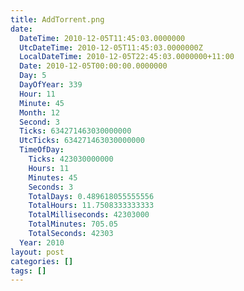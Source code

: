 ```yaml
---
title: AddTorrent.png
date:
  DateTime: 2010-12-05T11:45:03.0000000
  UtcDateTime: 2010-12-05T11:45:03.0000000Z
  LocalDateTime: 2010-12-05T22:45:03.0000000+11:00
  Date: 2010-12-05T00:00:00.0000000
  Day: 5
  DayOfYear: 339
  Hour: 11
  Minute: 45
  Month: 12
  Second: 3
  Ticks: 634271463030000000
  UtcTicks: 634271463030000000
  TimeOfDay:
    Ticks: 423030000000
    Hours: 11
    Minutes: 45
    Seconds: 3
    TotalDays: 0.489618055555556
    TotalHours: 11.7508333333333
    TotalMilliseconds: 42303000
    TotalMinutes: 705.05
    TotalSeconds: 42303
  Year: 2010
layout: post
categories: []
tags: []
---
```


